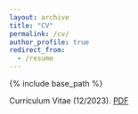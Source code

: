 ```yaml
---
layout: archive
title: "CV"
permalink: /cv/
author_profile: true
redirect_from:
  - /resume
---
```


{% include base_path %}

Curriculum Vitae (12/2023). [PDF](http://sotiriskak.github.io/files/SK_Resume.pdf)